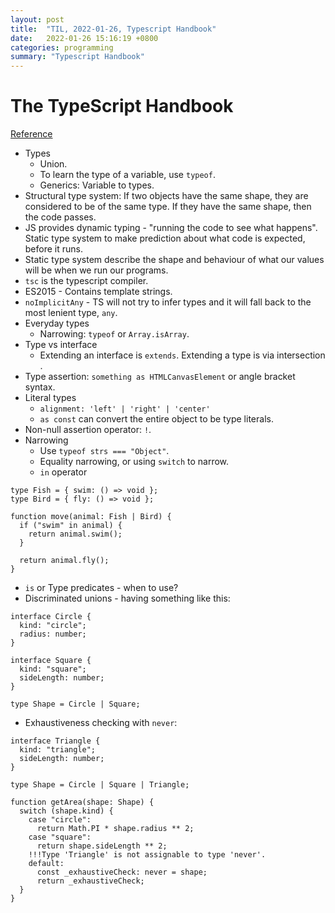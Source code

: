 ```yaml
---
layout: post
title:  "TIL, 2022-01-26, Typescript Handbook"
date:   2022-01-26 15:16:19 +0800
categories: programming
summary: "Typescript Handbook"
---
```


# The TypeScript Handbook
[Reference](https://www.typescriptlang.org/docs/handbook/intro.html)

- Types
  - Union.
  - To learn the type of a variable, use `typeof`.
  - Generics: Variable to types.
- Structural type system: If two objects have the same shape, they are considered to be of the same type. If they have the same shape, then the code passes.
- JS provides dynamic typing - "running the code to see what happens". Static type system to make prediction about what code is expected, before it runs.
- Static type system describe the shape and behaviour of what our values will be when we run our programs.
- `tsc` is the typescript compiler.
- ES2015 - Contains template strings.
- `noImplicitAny` - TS will not try to infer types and it will fall back to the most lenient type, `any`.
- Everyday types
  - Narrowing: `typeof` or `Array.isArray`.
- Type vs interface
  - Extending an interface is `extends`. Extending a type is via intersection .
- Type assertion: `something as HTMLCanvasElement` or angle bracket syntax.
- Literal types
  - `alignment: 'left' | 'right' | 'center'`
  - `as const` can convert the entire object to be type literals.
- Non-null assertion operator: `!`.
- Narrowing
  - Use `typeof strs === "Object"`.
  - Equality narrowing, or using `switch` to narrow.
  - `in` operator

```
type Fish = { swim: () => void };
type Bird = { fly: () => void };

function move(animal: Fish | Bird) {
  if ("swim" in animal) {
    return animal.swim();
  }

  return animal.fly();
}
```

  - `is` or Type predicates - when to use?
  - Discriminated unions - having something like this:

```
interface Circle {
  kind: "circle";
  radius: number;
}

interface Square {
  kind: "square";
  sideLength: number;
}

type Shape = Circle | Square;
```

  - Exhaustiveness checking with `never`:

```
interface Triangle {
  kind: "triangle";
  sideLength: number;
}

type Shape = Circle | Square | Triangle;

function getArea(shape: Shape) {
  switch (shape.kind) {
    case "circle":
      return Math.PI * shape.radius ** 2;
    case "square":
      return shape.sideLength ** 2;
    !!!Type 'Triangle' is not assignable to type 'never'.
    default:
      const _exhaustiveCheck: never = shape;
      return _exhaustiveCheck;
  }
}
```

